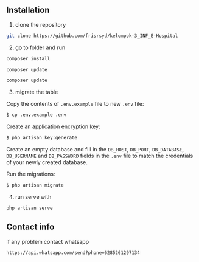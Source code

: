 ## Installation

1. clone the repository

```bash
git clone https://github.com/frisrsyd/kelompok-3_INF_E-Hospital
```

2. go to folder and run

```bash
composer install
```
```bash
composer update
```

```bash
composer update
```

3. migrate the table

Copy the contents of `.env.example` file to new `.env` file:

```sh
$ cp .env.example .env
```

Create an application encryption key:

```sh
$ php artisan key:generate
```

Create an empty database and fill in the `DB_HOST`, `DB_PORT`, `DB_DATABASE`, `DB_USERNAME` and `DB_PASSWORD` fields in the `.env` file to match the credentials of your newly created database.

Run the migrations:

```sh
$ php artisan migrate
```

4. run serve with

```bash
php artisan serve
```

## Contact info

if any problem contact whatsapp

```bash
https://api.whatsapp.com/send?phone=6285261297134
```
